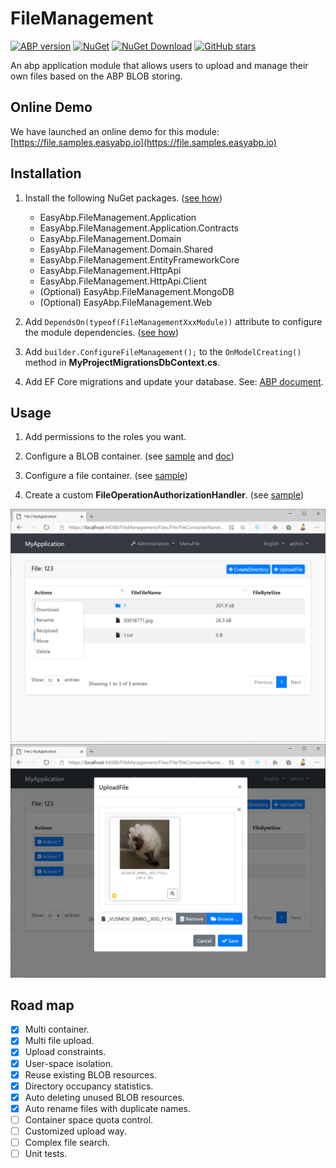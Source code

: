 # FileManagement

[![ABP version](https://img.shields.io/badge/dynamic/xml?style=flat-square&color=yellow&label=abp&query=%2F%2FProject%2FPropertyGroup%2FAbpVersion&url=https%3A%2F%2Fraw.githubusercontent.com%2FEasyAbp%2FFileManagement%2Fmaster%2FDirectory.Build.props)](https://abp.io)
[![NuGet](https://img.shields.io/nuget/v/EasyAbp.FileManagement.Domain.Shared.svg?style=flat-square)](https://www.nuget.org/packages/EasyAbp.FileManagement.Domain.Shared)
[![NuGet Download](https://img.shields.io/nuget/dt/EasyAbp.FileManagement.Domain.Shared.svg?style=flat-square)](https://www.nuget.org/packages/EasyAbp.FileManagement.Domain.Shared)
[![GitHub stars](https://img.shields.io/github/stars/EasyAbp/FileManagement?style=social)](https://www.github.com/EasyAbp/FileManagement)

An abp application module that allows users to upload and manage their own files based on the ABP BLOB storing.

## Online Demo

We have launched an online demo for this module: [https://file.samples.easyabp.io](https://file.samples.easyabp.io)

## Installation

1. Install the following NuGet packages. ([see how](https://github.com/EasyAbp/EasyAbpGuide/blob/master/docs/How-To.md#add-nuget-packages))

    * EasyAbp.FileManagement.Application
    * EasyAbp.FileManagement.Application.Contracts
    * EasyAbp.FileManagement.Domain
    * EasyAbp.FileManagement.Domain.Shared
    * EasyAbp.FileManagement.EntityFrameworkCore
    * EasyAbp.FileManagement.HttpApi
    * EasyAbp.FileManagement.HttpApi.Client
    * (Optional) EasyAbp.FileManagement.MongoDB
    * (Optional) EasyAbp.FileManagement.Web

1. Add `DependsOn(typeof(FileManagementXxxModule))` attribute to configure the module dependencies. ([see how](https://github.com/EasyAbp/EasyAbpGuide/blob/master/docs/How-To.md#add-module-dependencies))

1. Add `builder.ConfigureFileManagement();` to the `OnModelCreating()` method in **MyProjectMigrationsDbContext.cs**.

1. Add EF Core migrations and update your database. See: [ABP document](https://docs.abp.io/en/abp/latest/Tutorials/Part-1?UI=MVC&DB=EF#add-database-migration).

## Usage

1. Add permissions to the roles you want.

1. Configure a BLOB container. (see [sample](https://github.com/EasyAbp/FileManagement/blob/master/host/EasyAbp.FileManagement.Web.Unified/FileManagementWebUnifiedModule.cs#L116-L126) and [doc](https://docs.abp.io/en/abp/latest/Blob-Storing))

1. Configure a file container. (see [sample](https://github.com/EasyAbp/FileManagement/blob/master/host/EasyAbp.FileManagement.Web.Unified/FileManagementWebUnifiedModule.cs#L128-L153))

1. Create a custom **FileOperationAuthorizationHandler**. (see [sample](https://github.com/EasyAbp/FileManagement/blob/master/host/EasyAbp.FileManagement.Web.Unified/CommonContainerFileOperationAuthorizationHandler.cs))

![Files](/docs/images/Files.png)
![Upload](/docs/images/Upload.png)

## Road map

- [x] Multi container.
- [x] Multi file upload.
- [x] Upload constraints.
- [x] User-space isolation.
- [x] Reuse existing BLOB resources.
- [x] Directory occupancy statistics.
- [x] Auto deleting unused BLOB resources.
- [x] Auto rename files with duplicate names.
- [ ] Container space quota control.
- [ ] Customized upload way.
- [ ] Complex file search.
- [ ] Unit tests.
